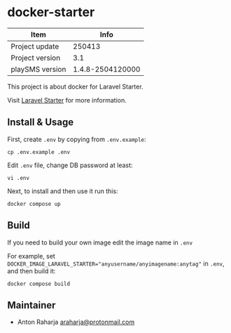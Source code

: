 docker-starter
==============

Item            | Info
--------------- | ---------------
Project update  | 250413
Project version | 3.1
playSMS version | 1.4.8-2504120000

This project is about docker for Laravel Starter.

Visit [Laravel Starter](https://github.com/antonraharja/laravel-starter) for more information.


## Install & Usage

First, create `.env` by copying from `.env.example`:

```
cp .env.example .env
```

Edit `.env` file, change DB password at least:

```
vi .env
```

Next, to install and then use it run this:

```
docker compose up
```


## Build

If you need to build your own image edit the image name in `.env`

For example, set `DOCKER_IMAGE_LARAVEL_STARTER="anyusername/anyimagename:anytag"` in `.env`, and then build it:

```
docker compose build
```


## Maintainer

- Anton Raharja <araharja@protonmail.com>
